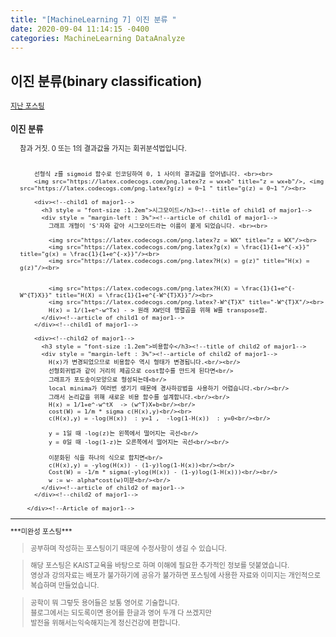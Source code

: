 ```yaml
---
title: "[MachineLearning 7] 이진 분류 "
date: 2020-09-04 11:14:15 -0400
categories: MachineLearning DataAnalyze
---
```

## 이진 분류(binary classification)

<div style = "font-size : 0.8em"><!--biggest-->
  <a href="https://can019.github.io/machinelearning/dataanalyze/MachineLearning-AI-6/">지난 포스팅</a>
  <div><!--main-->
    <div><!--major1-->
      <h3 style = "font-size :1.2em">이진 분류</h3><!--title of major1-->
      <div style = "margin-left : 3%"><!--Article of major1-->
        참과 거짓. 0 또는 1의 결과값을 가지는 회귀분석법입니다. <br><br>

        선형식 z를 sigmoid 함수로 인코딩하여 0, 1 사이의 결과값을 얻어냅니다. <br><br>
        <img src="https://latex.codecogs.com/png.latex?z = wx+b" title="z = wx+b"/>, <img src="https://latex.codecogs.com/png.latex?g(z) = 0~1 " title="g(z) = 0~1 "/><br>

        <div><!--child1 of major1-->
          <h3 style = "font-size :1.2em">시그모이드</h3><!--title of child1 of major1-->
          <div style = "margin-left : 3%"><!--article of child1 of major1-->
            그래프 개형이 'S'자와 같아 시그모이드라는 이름이 붙게 되었습니다. <br><br>

            <img src="https://latex.codecogs.com/png.latex?z = WX" title="z = WX"/><br>
            <img src="https://latex.codecogs.com/png.latex?g(x) = \frac{1}{1+e^{-x}}" title="g(x) = \frac{1}{1+e^{-x}}"/><br>
            <img src="https://latex.codecogs.com/png.latex?H(x) = g(z)" title="H(x) = g(z)"/><br>


            <img src="https://latex.codecogs.com/png.latex?H(X) = \frac{1}{1+e^{-W^{T}X}}" title="H(X) = \frac{1}{1+e^{-W^{T}X}}"/><br>
            <img src="https://latex.codecogs.com/png.latex?-W^{T}X" title="-W^{T}X"/><br>
            H(x) = 1/(1+e^-w^Tx) - > 원래 XW인데 행렬곱을 위해 W를 transpose함.
          </div><!--article of child1 of major1-->
        </div><!--child1 of major1-->

        <div><!--child2 of major1-->
          <h3 style = "font-size :1.2em">비용함수</h3><!--title of child2 of major1-->
          <div style = "margin-left : 3%"><!--article of child2 of major1-->
            H(x)가 변경되었으므로 비용함수 역시 형태가 변경됩니다.<br/><br/>
            선형회귀법과 같이 거리의 제곱으로 cost함수를 만드게 된다면<br/>
            그래프가 포도송이모양으로 형성되는데<br/>
            local minima가 여러번 생기기 때문에 경사하강법을 사용하기 어렵습니다.<br/><br/>
            그래서 논리값을 위해 새로운 비용 함수를 설계합니다.<br/><br/>
            H(x) = 1/1+e^-w^tX  -> (w^T)X+b<br/><br/>
            cost(W) = 1/m * sigma c(H(x),y)<br/><br>
            c(H(x),y) = -log(H(x))  : y=1 ,  -log(1-H(x))  : y=0<br/><br/>

            y = 1일 때 -log(z)는 왼쪽에서 떨어지는 곡선<br/>
            y = 0일 때 -log(1-z)는 오른쪽에서 떨어지는 곡선<br/><br/>

            이분화된 식을 하나의 식으로 합치면<br/>
            c(H(x),y) = -ylog(H(x)) - (1-y)log(1-H(x))<br/><br/>
            Cost(W) = -1/m * sigma(-ylog(H(x)) - (1-y)log(1-H(x)))<br/><br/>
            w := w- alpha*cost(w)미분<br/><br/>
          </div><!--article of child2 of major1-->
        </div><!--child2 of major1-->

      </div><!--Article of major1-->
  </div><!--main-->

  <hr>
  ***미완성 포스팅*** <br>
  <div><!--<blockquote-->
    <blockquote>
      공부하며 작성하는 포스팅이기 때문에 수정사항이 생길 수 있습니다.
    </blockquote>
    <blockquote>
      해당 포스팅은 KAIST교육을 바탕으로 하며 이해에 필요한 추가적인 정보를 덧붙였습니다.<br/>
      영상과 강의자료는 배포가 불가하기에 공유가 불가하면 포스팅에 사용한 자료와 이미지는 개인적으로 복습하며 만들었습니다.
    </blockquote>
  	<blockquote>
      공학이 뭐 그렇듯 용어들은 보통 영어로 기술합니다.<br/>
   	  블로그에서는 되도록이면 용어를 한글과 영어 두개 다 쓰겠지만<br/>
   	  발전을 위해서는익숙해지는게 정신건강에 편합니다.
    </blockquote>
  </div><!--<blockquote-->
</div><!--biggest-->

